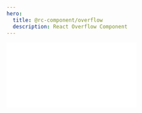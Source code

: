 ```yaml
---
hero:
  title: @rc-component/overflow
  description: React Overflow Component
---
```


<embed src="../README.md" ></embed>
